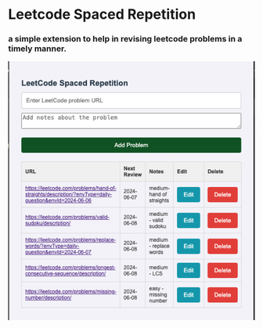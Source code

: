 # Leetcode Spaced Repetition

### a simple extension to help in revising leetcode problems in a timely manner.

![screenshot of the extension](./lc-screenshot.png)
